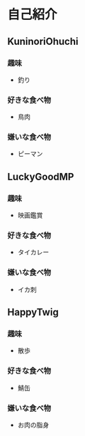 # 自己紹介

## KuninoriOhuchi

### 趣味

 + 釣り

### 好きな食べ物

 + 鳥肉

### 嫌いな食べ物

 + ピーマン
## LuckyGoodMP

### 趣味

 + 映画鑑賞

### 好きな食べ物

 + タイカレー

### 嫌いな食べ物

 + イカ刺

## HappyTwig

### 趣味

 + 散歩

### 好きな食べ物

 + 鯖缶

### 嫌いな食べ物

 + お肉の脂身
